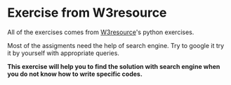 # Exercise from W3resource

All of the exercises comes from [W3resource](https://www.w3resource.com/python-exercises/python-basic-exercises.php)'s python exercises.

Most of the assigments need the help of search engine. Try to google it try it by yourself with appropriate queries. 

**This exercise will help you to find the solution with search engine when you do not know how to write specific codes.**
